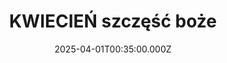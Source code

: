 ---
title: KWIECIEŃ szczęść boże
date: 2025-04-01T00:35:00.000Z
thumbnail: https://upload.wikimedia.org/wikipedia/commons/thumb/3/32/Grzegorz_Braun_MEP_%282024%29.jpg/250px-Grzegorz_Braun_MEP_%282024%29.jpg
# layout: "@/layouts/BlogPost.astro" # You can keep or remove this, Astro ignores it anyway
contentBlocks:
  - fullWidthEmbed: # List item starts at column 3 (2 spaces in)
      embedCode: <iframe width="560" height="315" src="https://www.youtube.com/embed/2vTeLbvo4J0?si=KCZ1BCDPImt29awP" title="YouTube video player" frameborder="0" allow="accelerometer; autoplay; clipboard-write; encrypted-media; gyroscope; picture-in-picture; web-share" referrerpolicy="strict-origin-when-cross-origin" allowfullscreen></iframe> # Field starts at column 5 (4 spaces in)
  - twoColumn:      # Next list item starts at column 3 (2 spaces in)
      left: <iframe width="560" height="315" src="https://www.youtube.com/embed/2vTeLbvo4J0?si=KCZ1BCDPImt29awP" title="YouTube video player" frameborder="0" allow="accelerometer; autoplay; clipboard-write; encrypted-media; gyroscope; picture-in-picture; web-share" referrerpolicy="strict-origin-when-cross-origin" allowfullscreen></iframe> # Field starts at column 5 (4 spaces in)
      right: |-       # Other field also starts at column 5 (4 spaces in)
        1. jeden      # Content under |- starts indented relative to 'right:' (e.g., col 7 / 6 spaces)
        2. drugi
        3. trzeci
        4. piąty
        5. czwarty
        6. aaaaaaaaaa
---